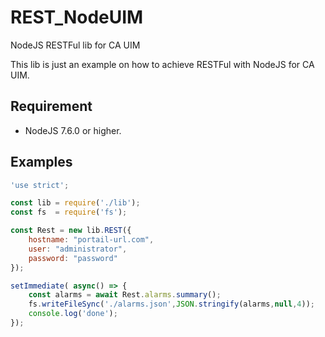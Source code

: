 # REST_NodeUIM
NodeJS RESTFul lib for CA UIM

This lib is just an example on how to achieve RESTFul with NodeJS for CA UIM.

## Requirement

- NodeJS 7.6.0 or higher.

## Examples 

```js
'use strict';

const lib = require('./lib');
const fs  = require('fs');

const Rest = new lib.REST({
    hostname: "portail-url.com",
    user: "administrator",
    password: "password"
});

setImmediate( async() => {
    const alarms = await Rest.alarms.summary();
    fs.writeFileSync('./alarms.json',JSON.stringify(alarms,null,4));
    console.log('done');
});
```
